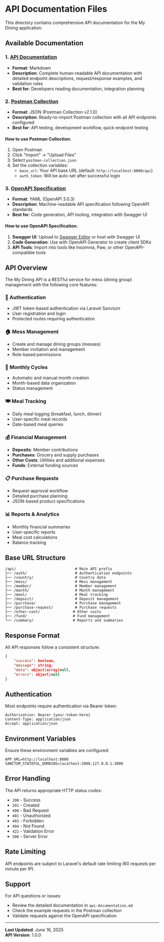 # API Documentation Files

This directory contains comprehensive API documentation for the My Dining application.

## Available Documentation

### 1. [API Documentation](./api-documentation.md)
- **Format**: Markdown
- **Description**: Complete human-readable API documentation with detailed endpoint descriptions, request/response examples, and validation rules
- **Best for**: Developers reading documentation, integration planning

### 2. [Postman Collection](./postman-collection.json)
- **Format**: JSON (Postman Collection v2.1.0)
- **Description**: Ready-to-import Postman collection with all API endpoints configured
- **Best for**: API testing, development workflow, quick endpoint testing

#### How to use Postman Collection:
1. Open Postman
2. Click "Import" → "Upload Files"
3. Select `postman-collection.json`
4. Set the collection variables:
   - `base_url`: Your API base URL (default: `http://localhost:8000/api`)
   - `auth_token`: Will be auto-set after successful login

### 3. [OpenAPI Specification](./openapi.yaml)
- **Format**: YAML (OpenAPI 3.0.3)
- **Description**: Machine-readable API specification following OpenAPI standards
- **Best for**: Code generation, API tooling, integration with Swagger UI

#### How to use OpenAPI Specification:
1. **Swagger UI**: Upload to [Swagger Editor](https://editor.swagger.io/) or host with Swagger UI
2. **Code Generation**: Use with OpenAPI Generator to create client SDKs
3. **API Tools**: Import into tools like Insomnia, Paw, or other OpenAPI-compatible tools

## API Overview

The My Dining API is a RESTful service for mess (dining group) management with the following core features:

### 🔐 Authentication
- JWT token-based authentication via Laravel Sanctum
- User registration and login
- Protected routes requiring authentication

### 🏠 Mess Management
- Create and manage dining groups (messes)
- Member invitation and management
- Role-based permissions

### 📅 Monthly Cycles
- Automatic and manual month creation
- Month-based data organization
- Status management

### 🍽️ Meal Tracking
- Daily meal logging (breakfast, lunch, dinner)
- User-specific meal records
- Date-based meal queries

### 💰 Financial Management
- **Deposits**: Member contributions
- **Purchases**: Grocery and supply purchases
- **Other Costs**: Utilities and additional expenses
- **Funds**: External funding sources

### 📋 Purchase Requests
- Request-approval workflow
- Detailed purchase planning
- JSON-based product specifications

### 📊 Reports & Analytics
- Monthly financial summaries
- User-specific reports
- Meal cost calculations
- Balance tracking

## Base URL Structure

```
/api/                           # Main API prefix
├── /auth/                      # Authentication endpoints
├── /country/                   # Country data
├── /mess/                      # Mess management
├── /member/                    # Member management
├── /month/                     # Month management
├── /meal/                      # Meal tracking
├── /deposit/                   # Deposit management
├── /purchase/                  # Purchase management
├── /purchase-request/          # Purchase requests
├── /other-cost/               # Other costs
├── /fund/                     # Fund management
└── /summary/                  # Reports and summaries
```

## Response Format

All API responses follow a consistent structure:

```json
{
    "success": boolean,
    "message": string,
    "data": object|array|null,
    "errors": object|null
}
```

## Authentication

Most endpoints require authentication via Bearer token:

```http
Authorization: Bearer {your-token-here}
Content-Type: application/json
Accept: application/json
```

## Environment Variables

Ensure these environment variables are configured:

```env
APP_URL=http://localhost:8000
SANCTUM_STATEFUL_DOMAINS=localhost:3000,127.0.0.1:3000
```

## Error Handling

The API returns appropriate HTTP status codes:

- `200` - Success
- `201` - Created
- `400` - Bad Request
- `401` - Unauthorized
- `403` - Forbidden
- `404` - Not Found
- `422` - Validation Error
- `500` - Server Error

## Rate Limiting

API endpoints are subject to Laravel's default rate limiting (60 requests per minute per IP).

## Support

For API questions or issues:
- Review the detailed documentation in `api-documentation.md`
- Check the example requests in the Postman collection
- Validate requests against the OpenAPI specification

---

**Last Updated**: June 16, 2025  
**API Version**: 1.0.0
